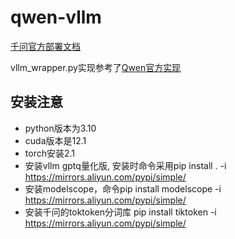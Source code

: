 # qwen-vllm

[千问官方部署文档](https://github.com/QwenLM/Qwen?tab=readme-ov-file#deployment)

vllm_wrapper.py实现参考了[Qwen官方实现](https://github.com/QwenLM/Qwen/blob/main/examples/vllm_wrapper.py)

## 安装注意

- python版本为3.10
- cuda版本是12.1
- torch安装2.1
- 安装vllm gptq量化版, 安装时命令采用pip install . -i https://mirrors.aliyun.com/pypi/simple/
- 安装modelscope，命令pip install modelscope -i https://mirrors.aliyun.com/pypi/simple/
- 安装千问的toktoken分词库 pip install tiktoken -i https://mirrors.aliyun.com/pypi/simple/